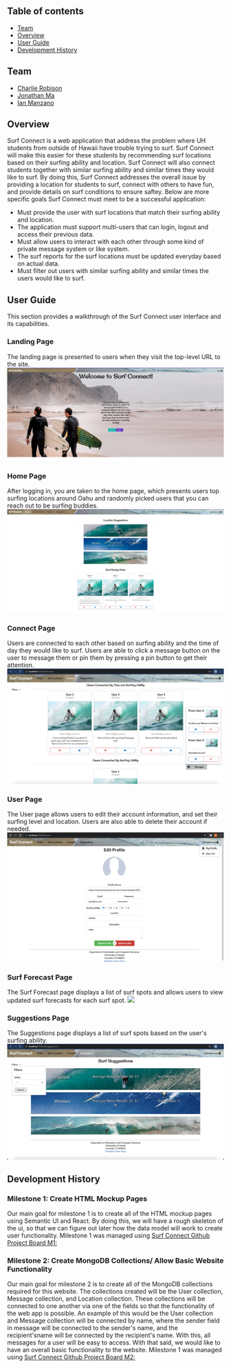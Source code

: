 ## Table of contents

* [Team](#team)
* [Overview](#overview)
* [User Guide](#user-guide)
* [Development History](#development-history)

## Team
* [Charlie Robison](https://charlie-robison.github.io/)
* [Jonathan Ma](https://jonathan-ma.github.io/)
* [Ian Manzano](https://ianbm.github.io/)

## Overview

Surf Connect is a web application that address the problem where UH students from outside of Hawaii have trouble trying to surf. Surf Connect will make this easier for these students by recommending surf locations based on their surfing ability and location. Surf Connect will also connect students together with similar surfing ability and similar times they would like to surf. By doing this, Surf Connect addresses the overall issue by providing a location for students to surf, connect with others to have fun, and provide details on surf conditions to ensure saftey. Below are more specific goals Surf Connect must meet to be a successful application:

* Must provide the user with surf locations that match their surfing ability and location.
* The application must support multi-users that can login, logout and access their previous data.
* Must allow users to interact with each other through some kind of private message system or like system.
* The surf reports for the surf locations must be updated everyday based on actual data.
* Must filter out users with similar surfing ability and similar times the users would like to surf.

## User Guide
This section provides a walkthrough of the Surf Connect user interface and its capabilities.

### Landing Page
The landing page is presented to users when they visit the top-level URL to the site.
<img src="images/landing.jpg" >

### Home Page
After logging in, you are taken to the home page, which presents users top surfing locations around Oahu and randomly picked users that you can reach out to be surfing buddies.
<img src="images/home.jpg" >

### Connect Page
Users are connected to each other based on surfing ability and the time of day they would like to surf. Users are able to click a message button on the user to message them or pin them by pressing a pin button to get their attention.
<img src="images/connect-html-mockup.png" >

### User Page
The User page allows users to edit their account information, and set their surfing level and location. Users are also able to delete their account if needed.
<img src="images/user-html-mockup.png" >

### Surf Forecast Page
The Surf Forecast page displays a list of surf spots and allows users to view updated surf forecasts for each surf spot.
<img src="images/forecast-html-mockup.png" >

### Suggestions Page
The Suggestions page displays a list of surf spots based on the user's surfing ability.
<img src="images/suggestions-html-mockup.png">

## Development History

### Milestone 1: Create HTML Mockup Pages
Our main goal for milestone 1 is to create all of the HTML mockup pages using Semantic UI and React. By doing this, we will have a rough skeleton of the ui, so that we can figure out later how the data model will work to create user functionality.
Milestone 1 was managed using [Surf Connect Github Project Board M1:](https://github.com/surf-connect/surf-connect/projects/1)

### Milestone 2: Create MongoDB Collections/ Allow Basic Website Functionality
Our main goal for milestone 2 is to create all of the MongoDB collections required for this website. The collections created will be the User collection, Message collection, and Location collection. These collections will be connected to one another via one of the fields so that the functionality of the web app is possible. An example of this would be the User collection and Message collection will be connected by name, where the sender field in message will be connected to the sender's name, and the recipient'sname will be connected by the recipient's name. With this, all messages for a user will be easy to access. With that said, we would like to have an overall basic functionality to the website.
Milestone 1 was managed using [Surf Connect Github Project Board M2:](https://github.com/surf-connect/surf-connect/projects/2)

